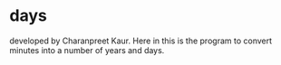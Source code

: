 # days
developed by Charanpreet Kaur. Here in this is the program to convert minutes into a number of years and days.
